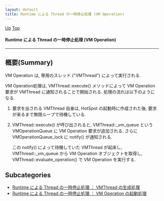 ```yaml
---
layout: default
title: Runtime による Thread の一時停止処理 (VM Operation) 
---
```

[Up](noJb9iXZL-.html) [Top](../index.html)

#### Runtime による Thread の一時停止処理 (VM Operation) 

--- 
## 概要(Summary)
VM Operation は, 専用のスレッド ("VMThread") によって実行される.

VM Operation処理は, VMThread::execute() メソッドによって VM Operation 要求が VMThread に通知されることで開始される.
処理の流れは以下のようになる.

1. 要求を出される VMThread 自身は, HotSpot の起動時に作成された後, 
   要求が来るまで無限ループで待機している.

2. VMThread::execute() が呼び出されると,
   VMThread::_vm_queue という VMOperationQueue に VM Operation 要求が追加される.
   さらに VMOperationQueue_lock に notify() が通知される.
   
   この notify() によって待機していた VMThread が起床し,
   VMThread::_vm_queue から VM Operation オブジェクトを取得し, 
   VMThread::evaluate_operation() で VM Operation を実行する.




## Subcategories
* [Runtime による Thread の一時停止処理 ： VMThread の生成処理](no-la6kE9R.html)
* [Runtime による Thread の一時停止処理 ： VM Operation の起動処理  ](no2935qaz.html)



